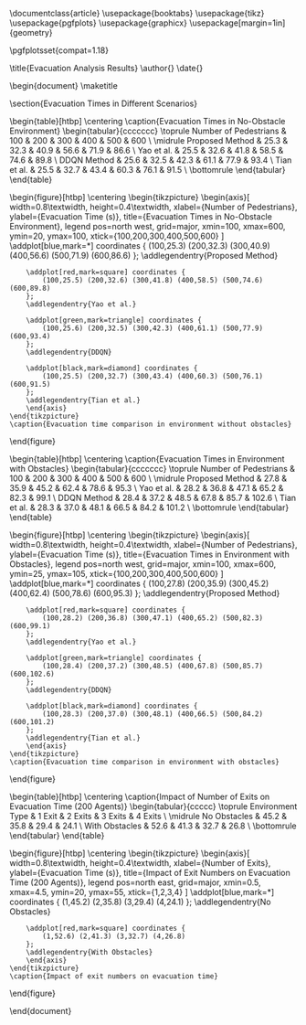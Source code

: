 \documentclass{article}
\usepackage{booktabs}
\usepackage{tikz}
\usepackage{pgfplots}
\usepackage{graphicx}
\usepackage[margin=1in]{geometry}

\pgfplotsset{compat=1.18}

\title{Evacuation Analysis Results}
\author{}
\date{}

\begin{document}
\maketitle

\section{Evacuation Times in Different Scenarios}

\begin{table}[htbp]
    \centering
    \caption{Evacuation Times in No-Obstacle Environment}
    \begin{tabular}{ccccccc}
        \toprule
        Number of Pedestrians & 100 & 200 & 300 & 400 & 500 & 600 \\
        \midrule
        Proposed Method & 25.3 & 32.3 & 40.9 & 56.6 & 71.9 & 86.6 \\
        Yao et al. & 25.5 & 32.6 & 41.8 & 58.5 & 74.6 & 89.8 \\
        DDQN Method & 25.6 & 32.5 & 42.3 & 61.1 & 77.9 & 93.4 \\
        Tian et al. & 25.5 & 32.7 & 43.4 & 60.3 & 76.1 & 91.5 \\
        \bottomrule
    \end{tabular}
\end{table}

\begin{figure}[htbp]
    \centering
    \begin{tikzpicture}
        \begin{axis}[
            width=0.8\textwidth,
            height=0.4\textwidth,
            xlabel={Number of Pedestrians},
            ylabel={Evacuation Time (s)},
            title={Evacuation Times in No-Obstacle Environment},
            legend pos=north west,
            grid=major,
            xmin=100, xmax=600,
            ymin=20, ymax=100,
            xtick={100,200,300,400,500,600}
        ]
        \addplot[blue,mark=*] coordinates {
            (100,25.3) (200,32.3) (300,40.9) (400,56.6) (500,71.9) (600,86.6)
        };
        \addlegendentry{Proposed Method}
        
        \addplot[red,mark=square] coordinates {
            (100,25.5) (200,32.6) (300,41.8) (400,58.5) (500,74.6) (600,89.8)
        };
        \addlegendentry{Yao et al.}
        
        \addplot[green,mark=triangle] coordinates {
            (100,25.6) (200,32.5) (300,42.3) (400,61.1) (500,77.9) (600,93.4)
        };
        \addlegendentry{DDQN}
        
        \addplot[black,mark=diamond] coordinates {
            (100,25.5) (200,32.7) (300,43.4) (400,60.3) (500,76.1) (600,91.5)
        };
        \addlegendentry{Tian et al.}
        \end{axis}
    \end{tikzpicture}
    \caption{Evacuation time comparison in environment without obstacles}
\end{figure}

\begin{table}[htbp]
    \centering
    \caption{Evacuation Times in Environment with Obstacles}
    \begin{tabular}{ccccccc}
        \toprule
        Number of Pedestrians & 100 & 200 & 300 & 400 & 500 & 600 \\
        \midrule
        Proposed Method & 27.8 & 35.9 & 45.2 & 62.4 & 78.6 & 95.3 \\
        Yao et al. & 28.2 & 36.8 & 47.1 & 65.2 & 82.3 & 99.1 \\
        DDQN Method & 28.4 & 37.2 & 48.5 & 67.8 & 85.7 & 102.6 \\
        Tian et al. & 28.3 & 37.0 & 48.1 & 66.5 & 84.2 & 101.2 \\
        \bottomrule
    \end{tabular}
\end{table}

\begin{figure}[htbp]
    \centering
    \begin{tikzpicture}
        \begin{axis}[
            width=0.8\textwidth,
            height=0.4\textwidth,
            xlabel={Number of Pedestrians},
            ylabel={Evacuation Time (s)},
            title={Evacuation Times in Environment with Obstacles},
            legend pos=north west,
            grid=major,
            xmin=100, xmax=600,
            ymin=25, ymax=105,
            xtick={100,200,300,400,500,600}
        ]
        \addplot[blue,mark=*] coordinates {
            (100,27.8) (200,35.9) (300,45.2) (400,62.4) (500,78.6) (600,95.3)
        };
        \addlegendentry{Proposed Method}
        
        \addplot[red,mark=square] coordinates {
            (100,28.2) (200,36.8) (300,47.1) (400,65.2) (500,82.3) (600,99.1)
        };
        \addlegendentry{Yao et al.}
        
        \addplot[green,mark=triangle] coordinates {
            (100,28.4) (200,37.2) (300,48.5) (400,67.8) (500,85.7) (600,102.6)
        };
        \addlegendentry{DDQN}
        
        \addplot[black,mark=diamond] coordinates {
            (100,28.3) (200,37.0) (300,48.1) (400,66.5) (500,84.2) (600,101.2)
        };
        \addlegendentry{Tian et al.}
        \end{axis}
    \end{tikzpicture}
    \caption{Evacuation time comparison in environment with obstacles}
\end{figure}

\begin{table}[htbp]
    \centering
    \caption{Impact of Number of Exits on Evacuation Time (200 Agents)}
    \begin{tabular}{ccccc}
        \toprule
        Environment Type & 1 Exit & 2 Exits & 3 Exits & 4 Exits \\
        \midrule
        No Obstacles & 45.2 & 35.8 & 29.4 & 24.1 \\
        With Obstacles & 52.6 & 41.3 & 32.7 & 26.8 \\
        \bottomrule
    \end{tabular}
\end{table}

\begin{figure}[htbp]
    \centering
    \begin{tikzpicture}
        \begin{axis}[
            width=0.8\textwidth,
            height=0.4\textwidth,
            xlabel={Number of Exits},
            ylabel={Evacuation Time (s)},
            title={Impact of Exit Numbers on Evacuation Time (200 Agents)},
            legend pos=north east,
            grid=major,
            xmin=0.5, xmax=4.5,
            ymin=20, ymax=55,
            xtick={1,2,3,4}
        ]
        \addplot[blue,mark=*] coordinates {
            (1,45.2) (2,35.8) (3,29.4) (4,24.1)
        };
        \addlegendentry{No Obstacles}
        
        \addplot[red,mark=square] coordinates {
            (1,52.6) (2,41.3) (3,32.7) (4,26.8)
        };
        \addlegendentry{With Obstacles}
        \end{axis}
    \end{tikzpicture}
    \caption{Impact of exit numbers on evacuation time}
\end{figure}

\end{document}